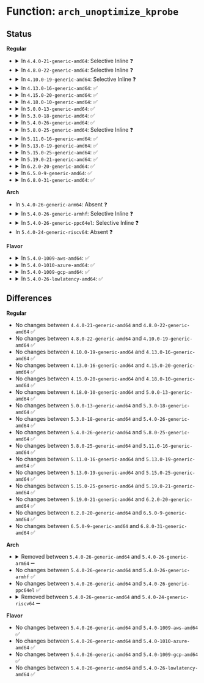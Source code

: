 # Function: <code>arch_unoptimize_kprobe</code>

## Status
<b>Regular</b>
<ul>
<li>
<details>
<summary>In <code>4.4.0-21-generic-amd64</code>: Selective Inline ❓</summary>

```c
void arch_unoptimize_kprobe(struct optimized_kprobe * op)
```

```json
{
  "name": "arch_unoptimize_kprobe",
  "collision_type": "Unique Global",
  "inline_type": "Selective",
  "funcs": [
    {
      "addr": 18446744071579240160,
      "name": "arch_unoptimize_kprobe",
      "external": true,
      "loc": "arch/x86/kernel/kprobes/opt.c:410",
      "file": "arch/x86/kernel/kprobes/opt.c",
      "inline": "not declared, inlined",
      "caller_inline": [
        "arch/x86/kernel/kprobes/opt.c:arch_unoptimize_kprobes"
      ],
      "caller_func": [
        "kernel/kprobes.c:force_unoptimize_kprobe"
      ]
    }
  ],
  "symbols": [
    {
      "addr": 18446744071579240160,
      "name": "arch_unoptimize_kprobe",
      "section": ".text",
      "bind": "STB_GLOBAL",
      "size": 88
    }
  ]
}
```
</details>
</li>
<li>
<details>
<summary>In <code>4.8.0-22-generic-amd64</code>: Selective Inline ❓</summary>

```c
void arch_unoptimize_kprobe(struct optimized_kprobe * op)
```

```json
{
  "name": "arch_unoptimize_kprobe",
  "collision_type": "Unique Global",
  "inline_type": "Selective",
  "funcs": [
    {
      "addr": 18446744071579239824,
      "name": "arch_unoptimize_kprobe",
      "external": true,
      "loc": "arch/x86/kernel/kprobes/opt.c:411",
      "file": "arch/x86/kernel/kprobes/opt.c",
      "inline": "not declared, inlined",
      "caller_inline": [
        "arch/x86/kernel/kprobes/opt.c:arch_unoptimize_kprobes"
      ],
      "caller_func": [
        "kernel/kprobes.c:force_unoptimize_kprobe"
      ]
    }
  ],
  "symbols": [
    {
      "addr": 18446744071579239664,
      "name": "arch_unoptimize_kprobe",
      "section": ".text",
      "bind": "STB_GLOBAL",
      "size": 88
    }
  ]
}
```
</details>
</li>
<li>
<details>
<summary>In <code>4.10.0-19-generic-amd64</code>: Selective Inline ❓</summary>

```c
void arch_unoptimize_kprobe(struct optimized_kprobe * op)
```

```json
{
  "name": "arch_unoptimize_kprobe",
  "collision_type": "Unique Global",
  "inline_type": "Selective",
  "funcs": [
    {
      "addr": 18446744071579252272,
      "name": "arch_unoptimize_kprobe",
      "external": true,
      "loc": "arch/x86/kernel/kprobes/opt.c:411",
      "file": "arch/x86/kernel/kprobes/opt.c",
      "inline": "not declared, inlined",
      "caller_inline": [
        "arch/x86/kernel/kprobes/opt.c:arch_unoptimize_kprobes"
      ],
      "caller_func": [
        "kernel/kprobes.c:force_unoptimize_kprobe"
      ]
    }
  ],
  "symbols": [
    {
      "addr": 18446744071579252112,
      "name": "arch_unoptimize_kprobe",
      "section": ".text",
      "bind": "STB_GLOBAL",
      "size": 88
    }
  ]
}
```
</details>
</li>
<li>
<details>
<summary>In <code>4.13.0-16-generic-amd64</code>: ✅</summary>

```c
void arch_unoptimize_kprobe(struct optimized_kprobe * op)
```

```json
{
  "name": "arch_unoptimize_kprobe",
  "collision_type": "Unique Global",
  "inline_type": "No",
  "funcs": [
    {
      "addr": 18446744071579247936,
      "name": "arch_unoptimize_kprobe",
      "external": true,
      "loc": "arch/x86/kernel/kprobes/opt.c:426",
      "file": "arch/x86/kernel/kprobes/opt.c",
      "inline": "seen, unknown",
      "caller_inline": [],
      "caller_func": [
        "arch/x86/kernel/kprobes/opt.c:arch_unoptimize_kprobes",
        "kernel/kprobes.c:force_unoptimize_kprobe"
      ]
    }
  ],
  "symbols": [
    {
      "addr": 18446744071579247936,
      "name": "arch_unoptimize_kprobe",
      "section": ".text",
      "bind": "STB_GLOBAL",
      "size": 88
    }
  ]
}
```
</details>
</li>
<li>
<details>
<summary>In <code>4.15.0-20-generic-amd64</code>: ✅</summary>

```c
void arch_unoptimize_kprobe(struct optimized_kprobe * op)
```

```json
{
  "name": "arch_unoptimize_kprobe",
  "collision_type": "Unique Global",
  "inline_type": "No",
  "funcs": [
    {
      "addr": 18446744071579264656,
      "name": "arch_unoptimize_kprobe",
      "external": true,
      "loc": "arch/x86/kernel/kprobes/opt.c:457",
      "file": "arch/x86/kernel/kprobes/opt.c",
      "inline": "seen, unknown",
      "caller_inline": [],
      "caller_func": [
        "arch/x86/kernel/kprobes/opt.c:arch_unoptimize_kprobes",
        "kernel/kprobes.c:force_unoptimize_kprobe"
      ]
    }
  ],
  "symbols": [
    {
      "addr": 18446744071579264656,
      "name": "arch_unoptimize_kprobe",
      "section": ".text",
      "bind": "STB_GLOBAL",
      "size": 88
    }
  ]
}
```
</details>
</li>
<li>
<details>
<summary>In <code>4.18.0-10-generic-amd64</code>: ✅</summary>

```c
void arch_unoptimize_kprobe(struct optimized_kprobe * op)
```

```json
{
  "name": "arch_unoptimize_kprobe",
  "collision_type": "Unique Global",
  "inline_type": "No",
  "funcs": [
    {
      "addr": 18446744071579275840,
      "name": "arch_unoptimize_kprobe",
      "external": true,
      "loc": "arch/x86/kernel/kprobes/opt.c:457",
      "file": "arch/x86/kernel/kprobes/opt.c",
      "inline": "seen, unknown",
      "caller_inline": [],
      "caller_func": [
        "arch/x86/kernel/kprobes/opt.c:arch_unoptimize_kprobes",
        "kernel/kprobes.c:force_unoptimize_kprobe"
      ]
    }
  ],
  "symbols": [
    {
      "addr": 18446744071579275840,
      "name": "arch_unoptimize_kprobe",
      "section": ".text",
      "bind": "STB_GLOBAL",
      "size": 88
    }
  ]
}
```
</details>
</li>
<li>
<details>
<summary>In <code>5.0.0-13-generic-amd64</code>: ✅</summary>

```c
void arch_unoptimize_kprobe(struct optimized_kprobe * op)
```

```json
{
  "name": "arch_unoptimize_kprobe",
  "collision_type": "Unique Global",
  "inline_type": "No",
  "funcs": [
    {
      "addr": 18446744071579299824,
      "name": "arch_unoptimize_kprobe",
      "external": true,
      "loc": "arch/x86/kernel/kprobes/opt.c:462",
      "file": "arch/x86/kernel/kprobes/opt.c",
      "inline": "seen, unknown",
      "caller_inline": [],
      "caller_func": [
        "arch/x86/kernel/kprobes/opt.c:arch_unoptimize_kprobes",
        "kernel/kprobes.c:force_unoptimize_kprobe"
      ]
    }
  ],
  "symbols": [
    {
      "addr": 18446744071579299824,
      "name": "arch_unoptimize_kprobe",
      "section": ".text",
      "bind": "STB_GLOBAL",
      "size": 88
    }
  ]
}
```
</details>
</li>
<li>
<details>
<summary>In <code>5.3.0-18-generic-amd64</code>: ✅</summary>

```c
void arch_unoptimize_kprobe(struct optimized_kprobe * op)
```

```json
{
  "name": "arch_unoptimize_kprobe",
  "collision_type": "Unique Global",
  "inline_type": "No",
  "funcs": [
    {
      "addr": 18446744071579316400,
      "name": "arch_unoptimize_kprobe",
      "external": true,
      "loc": "arch/x86/kernel/kprobes/opt.c:448",
      "file": "arch/x86/kernel/kprobes/opt.c",
      "inline": "seen, unknown",
      "caller_inline": [],
      "caller_func": [
        "arch/x86/kernel/kprobes/opt.c:arch_unoptimize_kprobes",
        "kernel/kprobes.c:force_unoptimize_kprobe"
      ]
    }
  ],
  "symbols": [
    {
      "addr": 18446744071579316400,
      "name": "arch_unoptimize_kprobe",
      "section": ".text",
      "bind": "STB_GLOBAL",
      "size": 88
    }
  ]
}
```
</details>
</li>
<li>
<details>
<summary>In <code>5.4.0-26-generic-amd64</code>: ✅</summary>

```c
void arch_unoptimize_kprobe(struct optimized_kprobe * op)
```

```json
{
  "name": "arch_unoptimize_kprobe",
  "collision_type": "Unique Global",
  "inline_type": "No",
  "funcs": [
    {
      "addr": 18446744071579320464,
      "name": "arch_unoptimize_kprobe",
      "external": true,
      "loc": "arch/x86/kernel/kprobes/opt.c:448",
      "file": "arch/x86/kernel/kprobes/opt.c",
      "inline": "seen, unknown",
      "caller_inline": [],
      "caller_func": [
        "arch/x86/kernel/kprobes/opt.c:arch_unoptimize_kprobes",
        "kernel/kprobes.c:force_unoptimize_kprobe"
      ]
    }
  ],
  "symbols": [
    {
      "addr": 18446744071579320464,
      "name": "arch_unoptimize_kprobe",
      "section": ".text",
      "bind": "STB_GLOBAL",
      "size": 88
    }
  ]
}
```
</details>
</li>
<li>
<details>
<summary>In <code>5.8.0-25-generic-amd64</code>: Selective Inline ❓</summary>

```c
void arch_unoptimize_kprobe(struct optimized_kprobe * op)
```

```json
{
  "name": "arch_unoptimize_kprobe",
  "collision_type": "Unique Global",
  "inline_type": "Selective",
  "funcs": [
    {
      "addr": 18446744071579349538,
      "name": "arch_unoptimize_kprobe",
      "external": true,
      "loc": "arch/x86/kernel/kprobes/opt.c:478",
      "file": "arch/x86/kernel/kprobes/opt.c",
      "inline": "not declared, inlined",
      "caller_inline": [
        "arch/x86/kernel/kprobes/opt.c:arch_unoptimize_kprobes"
      ],
      "caller_func": []
    }
  ],
  "symbols": [
    {
      "addr": 18446744071579349424,
      "name": "arch_unoptimize_kprobe",
      "section": ".text",
      "bind": "STB_GLOBAL",
      "size": 54
    }
  ]
}
```
</details>
</li>
<li>
<details>
<summary>In <code>5.11.0-16-generic-amd64</code>: ✅</summary>

```c
void arch_unoptimize_kprobe(struct optimized_kprobe * op)
```

```json
{
  "name": "arch_unoptimize_kprobe",
  "collision_type": "Unique Global",
  "inline_type": "No",
  "funcs": [
    {
      "addr": 18446744071579348928,
      "name": "arch_unoptimize_kprobe",
      "external": true,
      "loc": "arch/x86/kernel/kprobes/opt.c:512",
      "file": "arch/x86/kernel/kprobes/opt.c",
      "inline": "seen, unknown",
      "caller_inline": [],
      "caller_func": [
        "arch/x86/kernel/kprobes/opt.c:arch_unoptimize_kprobes"
      ]
    }
  ],
  "symbols": [
    {
      "addr": 18446744071579348928,
      "name": "arch_unoptimize_kprobe",
      "section": ".text",
      "bind": "STB_GLOBAL",
      "size": 173
    }
  ]
}
```
</details>
</li>
<li>
<details>
<summary>In <code>5.13.0-19-generic-amd64</code>: ✅</summary>

```c
void arch_unoptimize_kprobe(struct optimized_kprobe * op)
```

```json
{
  "name": "arch_unoptimize_kprobe",
  "collision_type": "Unique Global",
  "inline_type": "No",
  "funcs": [
    {
      "addr": 18446744071579353520,
      "name": "arch_unoptimize_kprobe",
      "external": true,
      "loc": "arch/x86/kernel/kprobes/opt.c:517",
      "file": "arch/x86/kernel/kprobes/opt.c",
      "inline": "seen, unknown",
      "caller_inline": [],
      "caller_func": [
        "arch/x86/kernel/kprobes/opt.c:arch_unoptimize_kprobes"
      ]
    }
  ],
  "symbols": [
    {
      "addr": 18446744071579353520,
      "name": "arch_unoptimize_kprobe",
      "section": ".text",
      "bind": "STB_GLOBAL",
      "size": 173
    }
  ]
}
```
</details>
</li>
<li>
<details>
<summary>In <code>5.15.0-25-generic-amd64</code>: ✅</summary>

```c
void arch_unoptimize_kprobe(struct optimized_kprobe * op)
```

```json
{
  "name": "arch_unoptimize_kprobe",
  "collision_type": "Unique Global",
  "inline_type": "No",
  "funcs": [
    {
      "addr": 18446744071579411216,
      "name": "arch_unoptimize_kprobe",
      "external": true,
      "loc": "arch/x86/kernel/kprobes/opt.c:517",
      "file": "arch/x86/kernel/kprobes/opt.c",
      "inline": "seen, unknown",
      "caller_inline": [],
      "caller_func": [
        "arch/x86/kernel/kprobes/opt.c:arch_unoptimize_kprobes"
      ]
    }
  ],
  "symbols": [
    {
      "addr": 18446744071579411216,
      "name": "arch_unoptimize_kprobe",
      "section": ".text",
      "bind": "STB_GLOBAL",
      "size": 173
    }
  ]
}
```
</details>
</li>
<li>
<details>
<summary>In <code>5.19.0-21-generic-amd64</code>: ✅</summary>

```c
void arch_unoptimize_kprobe(struct optimized_kprobe * op)
```

```json
{
  "name": "arch_unoptimize_kprobe",
  "collision_type": "Unique Global",
  "inline_type": "No",
  "funcs": [
    {
      "addr": 18446744071579478064,
      "name": "arch_unoptimize_kprobe",
      "external": true,
      "loc": "arch/x86/kernel/kprobes/opt.c:524",
      "file": "arch/x86/kernel/kprobes/opt.c",
      "inline": "seen, unknown",
      "caller_inline": [],
      "caller_func": [
        "arch/x86/kernel/kprobes/opt.c:arch_unoptimize_kprobes"
      ]
    }
  ],
  "symbols": [
    {
      "addr": 18446744071579478064,
      "name": "arch_unoptimize_kprobe",
      "section": ".text",
      "bind": "STB_GLOBAL",
      "size": 201
    }
  ]
}
```
</details>
</li>
<li>
<details>
<summary>In <code>6.2.0-20-generic-amd64</code>: ✅</summary>

```c
void arch_unoptimize_kprobe(struct optimized_kprobe * op)
```

```json
{
  "name": "arch_unoptimize_kprobe",
  "collision_type": "Unique Global",
  "inline_type": "No",
  "funcs": [
    {
      "addr": 18446744071579570768,
      "name": "arch_unoptimize_kprobe",
      "external": true,
      "loc": "arch/x86/kernel/kprobes/opt.c:512",
      "file": "arch/x86/kernel/kprobes/opt.c",
      "inline": "seen, unknown",
      "caller_inline": [],
      "caller_func": [
        "arch/x86/kernel/kprobes/opt.c:arch_unoptimize_kprobes"
      ]
    }
  ],
  "symbols": [
    {
      "addr": 18446744071579570768,
      "name": "arch_unoptimize_kprobe",
      "section": ".text",
      "bind": "STB_GLOBAL",
      "size": 201
    }
  ]
}
```
</details>
</li>
<li>
<details>
<summary>In <code>6.5.0-9-generic-amd64</code>: ✅</summary>

```c
void arch_unoptimize_kprobe(struct optimized_kprobe * op)
```

```json
{
  "name": "arch_unoptimize_kprobe",
  "collision_type": "Unique Global",
  "inline_type": "No",
  "funcs": [
    {
      "addr": 18446744071579582976,
      "name": "arch_unoptimize_kprobe",
      "external": true,
      "loc": "arch/x86/kernel/kprobes/opt.c:504",
      "file": "arch/x86/kernel/kprobes/opt.c",
      "inline": "seen, unknown",
      "caller_inline": [],
      "caller_func": [
        "arch/x86/kernel/kprobes/opt.c:arch_unoptimize_kprobes"
      ]
    }
  ],
  "symbols": [
    {
      "addr": 18446744071579582976,
      "name": "arch_unoptimize_kprobe",
      "section": ".text",
      "bind": "STB_GLOBAL",
      "size": 201
    }
  ]
}
```
</details>
</li>
<li>
<details>
<summary>In <code>6.8.0-31-generic-amd64</code>: ✅</summary>

```c
void arch_unoptimize_kprobe(struct optimized_kprobe * op)
```

```json
{
  "name": "arch_unoptimize_kprobe",
  "collision_type": "Unique Global",
  "inline_type": "No",
  "funcs": [
    {
      "addr": 18446744071579612768,
      "name": "arch_unoptimize_kprobe",
      "external": true,
      "loc": "arch/x86/kernel/kprobes/opt.c:504",
      "file": "arch/x86/kernel/kprobes/opt.c",
      "inline": "seen, unknown",
      "caller_inline": [],
      "caller_func": [
        "arch/x86/kernel/kprobes/opt.c:arch_unoptimize_kprobes"
      ]
    }
  ],
  "symbols": [
    {
      "addr": 18446744071579612768,
      "name": "arch_unoptimize_kprobe",
      "section": ".text",
      "bind": "STB_GLOBAL",
      "size": 201
    }
  ]
}
```
</details>
</li>
</ul>
<b>Arch</b>
<ul>
<li>
In <code>5.4.0-26-generic-arm64</code>: Absent ❓
</li>
<li>
<details>
<summary>In <code>5.4.0-26-generic-armhf</code>: Selective Inline ❓</summary>

```c
void arch_unoptimize_kprobe(struct optimized_kprobe * op)
```

```json
{
  "name": "arch_unoptimize_kprobe",
  "collision_type": "Unique Global",
  "inline_type": "Selective",
  "funcs": [
    {
      "addr": 3224536872,
      "name": "arch_unoptimize_kprobe",
      "external": true,
      "loc": "arch/arm/probes/kprobes/opt-arm.c:329",
      "file": "arch/arm/probes/kprobes/opt-arm.c",
      "inline": "not declared, inlined",
      "caller_inline": [
        "arch/arm/probes/kprobes/opt-arm.c:arch_unoptimize_kprobes"
      ],
      "caller_func": [
        "kernel/kprobes.c:force_unoptimize_kprobe"
      ]
    }
  ],
  "symbols": [
    {
      "addr": 3224536792,
      "name": "arch_unoptimize_kprobe",
      "section": ".text",
      "bind": "STB_GLOBAL",
      "size": 28
    }
  ]
}
```
</details>
</li>
<li>
<details>
<summary>In <code>5.4.0-26-generic-ppc64el</code>: Selective Inline ❓</summary>

```c
void arch_unoptimize_kprobe(struct optimized_kprobe * op)
```

```json
{
  "name": "arch_unoptimize_kprobe",
  "collision_type": "Unique Global",
  "inline_type": "Selective",
  "funcs": [
    {
      "addr": 13835058055282523840,
      "name": "arch_unoptimize_kprobe",
      "external": true,
      "loc": "arch/powerpc/kernel/optprobes.c:325",
      "file": "arch/powerpc/kernel/optprobes.c",
      "inline": "not declared, inlined",
      "caller_inline": [
        "arch/powerpc/kernel/optprobes.c:arch_unoptimize_kprobes"
      ],
      "caller_func": [
        "kernel/kprobes.c:force_unoptimize_kprobe"
      ]
    }
  ],
  "symbols": [
    {
      "addr": 13835058055282523680,
      "name": "arch_unoptimize_kprobe",
      "section": ".text",
      "bind": "STB_GLOBAL",
      "size": 52
    }
  ]
}
```
</details>
</li>
<li>
In <code>5.4.0-24-generic-riscv64</code>: Absent ❓
</li>
</ul>
<b>Flavor</b>
<ul>
<li>
<details>
<summary>In <code>5.4.0-1009-aws-amd64</code>: ✅</summary>

```c
void arch_unoptimize_kprobe(struct optimized_kprobe * op)
```

```json
{
  "name": "arch_unoptimize_kprobe",
  "collision_type": "Unique Global",
  "inline_type": "No",
  "funcs": [
    {
      "addr": 18446744071579316368,
      "name": "arch_unoptimize_kprobe",
      "external": true,
      "loc": "arch/x86/kernel/kprobes/opt.c:448",
      "file": "arch/x86/kernel/kprobes/opt.c",
      "inline": "seen, unknown",
      "caller_inline": [],
      "caller_func": [
        "arch/x86/kernel/kprobes/opt.c:arch_unoptimize_kprobes",
        "kernel/kprobes.c:force_unoptimize_kprobe"
      ]
    }
  ],
  "symbols": [
    {
      "addr": 18446744071579316368,
      "name": "arch_unoptimize_kprobe",
      "section": ".text",
      "bind": "STB_GLOBAL",
      "size": 88
    }
  ]
}
```
</details>
</li>
<li>
<details>
<summary>In <code>5.4.0-1010-azure-amd64</code>: ✅</summary>

```c
void arch_unoptimize_kprobe(struct optimized_kprobe * op)
```

```json
{
  "name": "arch_unoptimize_kprobe",
  "collision_type": "Unique Global",
  "inline_type": "No",
  "funcs": [
    {
      "addr": 18446744071579250960,
      "name": "arch_unoptimize_kprobe",
      "external": true,
      "loc": "arch/x86/kernel/kprobes/opt.c:448",
      "file": "arch/x86/kernel/kprobes/opt.c",
      "inline": "seen, unknown",
      "caller_inline": [],
      "caller_func": [
        "arch/x86/kernel/kprobes/opt.c:arch_unoptimize_kprobes",
        "kernel/kprobes.c:force_unoptimize_kprobe"
      ]
    }
  ],
  "symbols": [
    {
      "addr": 18446744071579250960,
      "name": "arch_unoptimize_kprobe",
      "section": ".text",
      "bind": "STB_GLOBAL",
      "size": 88
    }
  ]
}
```
</details>
</li>
<li>
<details>
<summary>In <code>5.4.0-1009-gcp-amd64</code>: ✅</summary>

```c
void arch_unoptimize_kprobe(struct optimized_kprobe * op)
```

```json
{
  "name": "arch_unoptimize_kprobe",
  "collision_type": "Unique Global",
  "inline_type": "No",
  "funcs": [
    {
      "addr": 18446744071579316288,
      "name": "arch_unoptimize_kprobe",
      "external": true,
      "loc": "arch/x86/kernel/kprobes/opt.c:448",
      "file": "arch/x86/kernel/kprobes/opt.c",
      "inline": "seen, unknown",
      "caller_inline": [],
      "caller_func": [
        "arch/x86/kernel/kprobes/opt.c:arch_unoptimize_kprobes",
        "kernel/kprobes.c:force_unoptimize_kprobe"
      ]
    }
  ],
  "symbols": [
    {
      "addr": 18446744071579316288,
      "name": "arch_unoptimize_kprobe",
      "section": ".text",
      "bind": "STB_GLOBAL",
      "size": 88
    }
  ]
}
```
</details>
</li>
<li>
<details>
<summary>In <code>5.4.0-26-lowlatency-amd64</code>: ✅</summary>

```c
void arch_unoptimize_kprobe(struct optimized_kprobe * op)
```

```json
{
  "name": "arch_unoptimize_kprobe",
  "collision_type": "Unique Global",
  "inline_type": "No",
  "funcs": [
    {
      "addr": 18446744071579324576,
      "name": "arch_unoptimize_kprobe",
      "external": true,
      "loc": "arch/x86/kernel/kprobes/opt.c:448",
      "file": "arch/x86/kernel/kprobes/opt.c",
      "inline": "seen, unknown",
      "caller_inline": [],
      "caller_func": [
        "arch/x86/kernel/kprobes/opt.c:arch_unoptimize_kprobes",
        "kernel/kprobes.c:force_unoptimize_kprobe"
      ]
    }
  ],
  "symbols": [
    {
      "addr": 18446744071579324576,
      "name": "arch_unoptimize_kprobe",
      "section": ".text",
      "bind": "STB_GLOBAL",
      "size": 88
    }
  ]
}
```
</details>
</li>
</ul>

## Differences
<b>Regular</b>
<ul>
<li>
No changes between <code>4.4.0-21-generic-amd64</code> and <code>4.8.0-22-generic-amd64</code> ✅
</li>
<li>
No changes between <code>4.8.0-22-generic-amd64</code> and <code>4.10.0-19-generic-amd64</code> ✅
</li>
<li>
No changes between <code>4.10.0-19-generic-amd64</code> and <code>4.13.0-16-generic-amd64</code> ✅
</li>
<li>
No changes between <code>4.13.0-16-generic-amd64</code> and <code>4.15.0-20-generic-amd64</code> ✅
</li>
<li>
No changes between <code>4.15.0-20-generic-amd64</code> and <code>4.18.0-10-generic-amd64</code> ✅
</li>
<li>
No changes between <code>4.18.0-10-generic-amd64</code> and <code>5.0.0-13-generic-amd64</code> ✅
</li>
<li>
No changes between <code>5.0.0-13-generic-amd64</code> and <code>5.3.0-18-generic-amd64</code> ✅
</li>
<li>
No changes between <code>5.3.0-18-generic-amd64</code> and <code>5.4.0-26-generic-amd64</code> ✅
</li>
<li>
No changes between <code>5.4.0-26-generic-amd64</code> and <code>5.8.0-25-generic-amd64</code> ✅
</li>
<li>
No changes between <code>5.8.0-25-generic-amd64</code> and <code>5.11.0-16-generic-amd64</code> ✅
</li>
<li>
No changes between <code>5.11.0-16-generic-amd64</code> and <code>5.13.0-19-generic-amd64</code> ✅
</li>
<li>
No changes between <code>5.13.0-19-generic-amd64</code> and <code>5.15.0-25-generic-amd64</code> ✅
</li>
<li>
No changes between <code>5.15.0-25-generic-amd64</code> and <code>5.19.0-21-generic-amd64</code> ✅
</li>
<li>
No changes between <code>5.19.0-21-generic-amd64</code> and <code>6.2.0-20-generic-amd64</code> ✅
</li>
<li>
No changes between <code>6.2.0-20-generic-amd64</code> and <code>6.5.0-9-generic-amd64</code> ✅
</li>
<li>
No changes between <code>6.5.0-9-generic-amd64</code> and <code>6.8.0-31-generic-amd64</code> ✅
</li>
</ul>
<b>Arch</b>
<ul>
<li>
<details>
<summary>Removed between <code>5.4.0-26-generic-amd64</code> and <code>5.4.0-26-generic-arm64</code> ➖</summary>

```c
void arch_unoptimize_kprobe(struct optimized_kprobe * op)
```
</details>
</li>
<li>
No changes between <code>5.4.0-26-generic-amd64</code> and <code>5.4.0-26-generic-armhf</code> ✅
</li>
<li>
No changes between <code>5.4.0-26-generic-amd64</code> and <code>5.4.0-26-generic-ppc64el</code> ✅
</li>
<li>
<details>
<summary>Removed between <code>5.4.0-26-generic-amd64</code> and <code>5.4.0-24-generic-riscv64</code> ➖</summary>

```c
void arch_unoptimize_kprobe(struct optimized_kprobe * op)
```
</details>
</li>
</ul>
<b>Flavor</b>
<ul>
<li>
No changes between <code>5.4.0-26-generic-amd64</code> and <code>5.4.0-1009-aws-amd64</code> ✅
</li>
<li>
No changes between <code>5.4.0-26-generic-amd64</code> and <code>5.4.0-1010-azure-amd64</code> ✅
</li>
<li>
No changes between <code>5.4.0-26-generic-amd64</code> and <code>5.4.0-1009-gcp-amd64</code> ✅
</li>
<li>
No changes between <code>5.4.0-26-generic-amd64</code> and <code>5.4.0-26-lowlatency-amd64</code> ✅
</li>
</ul>
